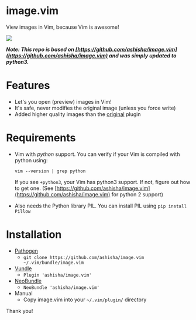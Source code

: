 # image.vim
View images in Vim, because Vim is awesome!

![](https://github.com/ashisha/image.vim/blob/master/screenshot/image.vim.jpg)

***Note: This repo is based on [https://github.com/ashisha/image.vim](https://github.com/ashisha/image.vim) and was simply updated to python3.***

Features
=========
* Let's you open (preview) images in Vim!
* It's safe, never modifies the original image (unless you force write)
* Added higher quality images than the [original](https://github.com/ashisha/image.vim) plugin


Requirements
============
* Vim with *python* support. You can verify if your Vim is compiled with python using:

  `vim --version | grep python`

  If you see `+python3`, your Vim has python3 support. If not, figure out how to get one.
  (See [https://github.com/ashisha/image.vim](https://github.com/ashisha/image.vim) for python 2 support)

* Also needs the Python library PIL. You can install PIL using `pip install Pillow`

Installation
============
* [Pathogen](https://github.com/tpope/vim-pathogen)
  *  `git clone https://github.com/ashisha/image.vim ~/.vim/bundle/image.vim`
* [Vundle](https://github.com/gmarik/vundle)
  * `Plugin 'ashisha/image.vim'`
* [NeoBundle](https://github.com/Shougo/neobundle.vim)
  * `NeoBundle 'ashisha/image.vim'`
* Manual
  * Copy image.vim into your `~/.vim/plugin/` directory

Thank you!
